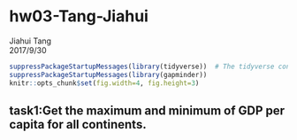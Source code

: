 # hw03-Tang-Jiahui
Jiahui Tang  
2017/9/30  


```r
suppressPackageStartupMessages(library(tidyverse))  # The tidyverse contains ggplot2!
suppressPackageStartupMessages(library(gapminder))
knitr::opts_chunk$set(fig.width=4, fig.height=3)
```

## task1:Get the maximum and minimum of GDP per capita for all continents.

